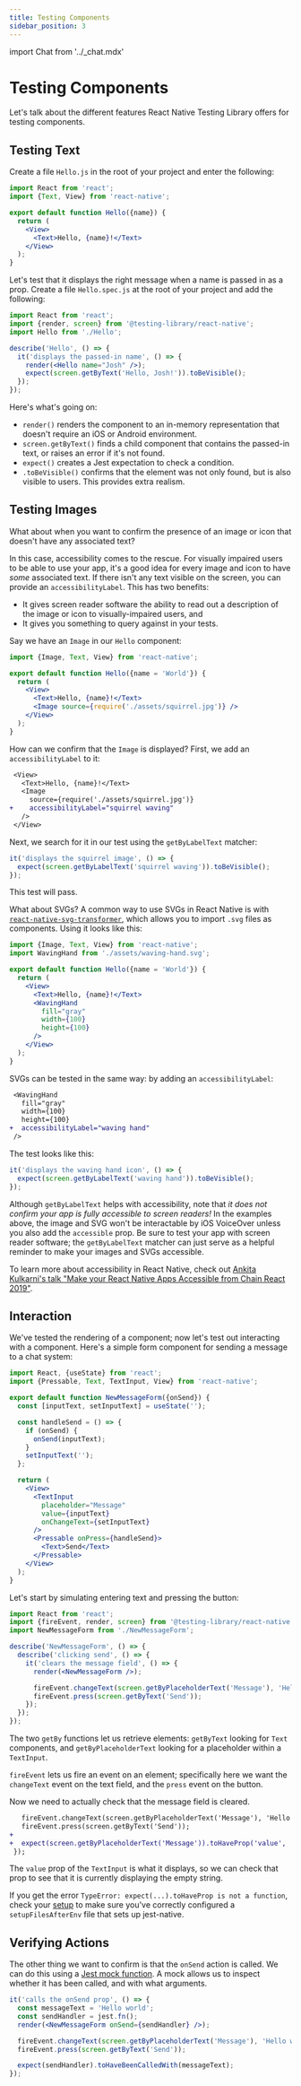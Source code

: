 ```yaml
---
title: Testing Components
sidebar_position: 3
---
```

import Chat from '../_chat.mdx'

# Testing Components

Let's talk about the different features React Native Testing Library offers for testing components.

## Testing Text

Create a file `Hello.js` in the root of your project and enter the following:

```jsx
import React from 'react';
import {Text, View} from 'react-native';

export default function Hello({name}) {
  return (
    <View>
      <Text>Hello, {name}!</Text>
    </View>
  );
}
```

Let's test that it displays the right message when a name is passed in as a prop. Create a file `Hello.spec.js` at the root of your project and add the following:

```jsx
import React from 'react';
import {render, screen} from '@testing-library/react-native';
import Hello from './Hello';

describe('Hello', () => {
  it('displays the passed-in name', () => {
    render(<Hello name="Josh" />);
    expect(screen.getByText('Hello, Josh!')).toBeVisible();
  });
});
```

Here's what's going on:

- `render()` renders the component to an in-memory representation that doesn't require an iOS or Android environment.
- `screen.getByText()` finds a child component that contains the passed-in text, or raises an error if it's not found.
- `expect()` creates a Jest expectation to check a condition.
- `.toBeVisible()` confirms that the element was not only found, but is also visible to users. This provides extra realism.

## Testing Images

What about when you want to confirm the presence of an image or icon that doesn't have any associated text?

In this case, accessibility comes to the rescue. For visually impaired users to be able to use your app, it's a good idea for every image and icon to have *some* associated text. If there isn't any text visible on the screen, you can provide an `accessibilityLabel`. This has two benefits:

- It gives screen reader software the ability to read out a description of the image or icon to visually-impaired users, and
- It gives you something to query against in your tests.

Say we have an `Image` in our `Hello` component:

```jsx
import {Image, Text, View} from 'react-native';

export default function Hello({name = 'World'}) {
  return (
    <View>
      <Text>Hello, {name}!</Text>
      <Image source={require('./assets/squirrel.jpg')} />
    </View>
  );
}
```

How can we confirm that the `Image` is displayed? First, we add an `accessibilityLabel` to it:

```diff
 <View>
   <Text>Hello, {name}!</Text>
   <Image
     source={require('./assets/squirrel.jpg')}
+    accessibilityLabel="squirrel waving"
   />
 </View>
```

Next, we search for it in our test using the `getByLabelText` matcher:

```js
it('displays the squirrel image', () => {
  expect(screen.getByLabelText('squirrel waving')).toBeVisible();
});
```

This test will pass.

What about SVGs? A common way to use SVGs in React Native is with [`react-native-svg-transformer`](https://github.com/kristerkari/react-native-svg-transformer), which allows you to import `.svg` files as components. Using it looks like this:

```jsx
import {Image, Text, View} from 'react-native';
import WavingHand from './assets/waving-hand.svg';

export default function Hello({name = 'World'}) {
  return (
    <View>
      <Text>Hello, {name}!</Text>
      <WavingHand
        fill="gray"
        width={100}
        height={100}
      />
    </View>
  );
}
```

SVGs can be tested in the same way: by adding an `accessibilityLabel`:

```diff
 <WavingHand
   fill="gray"
   width={100}
   height={100}
+  accessibilityLabel="waving hand"
 />
```

The test looks like this:

```js
it('displays the waving hand icon', () => {
  expect(screen.getByLabelText('waving hand')).toBeVisible();
});
```

Although `getByLabelText` helps with accessibility, note that *it does not confirm your app is fully accessible to screen readers!* In the examples above, the image and SVG won't be interactable by iOS VoiceOver unless you also add the `accessible` prop. Be sure to test your app with screen reader software; the `getByLabelText` matcher can just serve as a helpful reminder to make your images and SVGs accessible.

To learn more about accessibility in React Native, check out [Ankita Kulkarni's talk "Make your React Native Apps Accessible from Chain React 2019"](https://youtu.be/3LLQ5AshtNc).

## Interaction

We've tested the rendering of a component; now let's test out interacting with a component. Here's a simple form component for sending a message to a chat system:

```jsx
import React, {useState} from 'react';
import {Pressable, Text, TextInput, View} from 'react-native';

export default function NewMessageForm({onSend}) {
  const [inputText, setInputText] = useState('');

  const handleSend = () => {
    if (onSend) {
      onSend(inputText);
    }
    setInputText('');
  };

  return (
    <View>
      <TextInput
        placeholder="Message"
        value={inputText}
        onChangeText={setInputText}
      />
      <Pressable onPress={handleSend}>
        <Text>Send</Text>
      </Pressable>
    </View>
  );
}
```

Let's start by simulating entering text and pressing the button:

```jsx
import React from 'react';
import {fireEvent, render, screen} from '@testing-library/react-native';
import NewMessageForm from './NewMessageForm';

describe('NewMessageForm', () => {
  describe('clicking send', () => {
    it('clears the message field', () => {
      render(<NewMessageForm />);

      fireEvent.changeText(screen.getByPlaceholderText('Message'), 'Hello world');
      fireEvent.press(screen.getByText('Send'));
    });
  });
});
```

The two `getBy` functions let us retrieve elements: `getByText` looking for `Text` components, and `getByPlaceholderText` looking for a placeholder within a `TextInput`.

`fireEvent` lets us fire an event on an element; specifically here we want the `changeText` event on the text field, and the `press` event on the button.

Now we need to actually check that the message field is cleared.

```diff
   fireEvent.changeText(screen.getByPlaceholderText('Message'), 'Hello world');
   fireEvent.press(screen.getByText('Send'));
+
+  expect(screen.getByPlaceholderText('Message')).toHaveProp('value', '');
 });
```

The `value` prop of the `TextInput` is what it displays, so we can check that prop to see that it is currently displaying the empty string.

If you get the error `TypeError: expect(...).toHaveProp is not a function`, check your [setup](./setup.md) to make sure you've correctly configured a `setupFilesAfterEnv` file that sets up jest-native.

## Verifying Actions

The other thing we want to confirm is that the `onSend` action is called. We can do this using a [Jest mock function](https://jestjs.io/docs/mock-functions). A mock allows us to inspect whether it has been called, and with what arguments.

```jsx
it('calls the onSend prop', () => {
  const messageText = 'Hello world';
  const sendHandler = jest.fn();
  render(<NewMessageForm onSend={sendHandler} />);

  fireEvent.changeText(screen.getByPlaceholderText('Message'), 'Hello world');
  fireEvent.press(screen.getByText('Send'));

  expect(sendHandler).toHaveBeenCalledWith(messageText);
});
```

<Chat />
